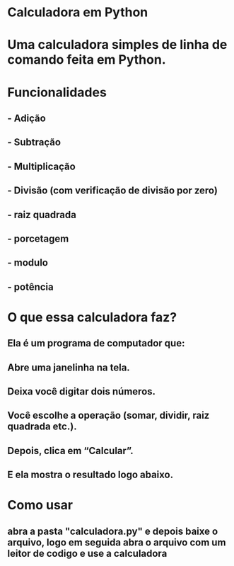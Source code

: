 # Calculadora em Python
# Uma calculadora simples de linha de comando feita em Python.
# Funcionalidades
## - Adição
## - Subtração
## - Multiplicação
## - Divisão (com verificação de divisão por zero)
## - raiz quadrada
## - porcetagem 
## - modulo 
## - potência
# O que essa calculadora faz?
## Ela é um programa de computador que:

## Abre uma janelinha na tela.

## Deixa você digitar dois números.

## Você escolhe a operação (somar, dividir, raiz quadrada etc.).

## Depois, clica em “Calcular”.

## E ela mostra o resultado logo abaixo.

# Como usar

## abra a pasta "calculadora.py" e depois baixe o arquivo, logo em seguida abra o arquivo com um leitor de codigo e use a calculadora
